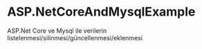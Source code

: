 # ASP.NetCoreAndMysqlExample
 ASP.Net Core ve Mysql ile verilerin listelenmesi/silinmesi/güncellenmesi/eklenmesi
